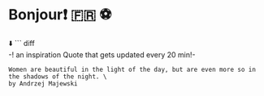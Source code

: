 # Bonjour:exclamation: :fr: :soccer:
:arrow_down: ``` diff \
-! an inspiration Quote that gets updated every 20 min!- 
```
Women are beautiful in the light of the day, but are even more so in the shadows of the night. \
by Andrzej Majewski